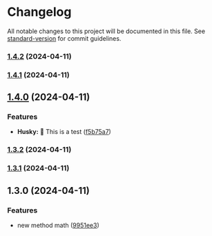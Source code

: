 # Changelog

All notable changes to this project will be documented in this file. See [standard-version](https://github.com/conventional-changelog/standard-version) for commit guidelines.

### [1.4.2](https://github.com/jcpablo10/githooks-husky-node-js/compare/v1.4.1...v1.4.2) (2024-04-11)

### [1.4.1](https://github.com/jcpablo10/githooks-husky-node-js/compare/v1.4.0...v1.4.1) (2024-04-11)

## [1.4.0](https://github.com/jcpablo10/githooks-husky-node-js/compare/v1.3.2...v1.4.0) (2024-04-11)


### Features

* **Husky:** :art: This is a test ([f5b75a7](https://github.com/jcpablo10/githooks-husky-node-js/commit/f5b75a7f5127725c6447824d5f7a003cef9fb57e))

### [1.3.2](https://github.com/jcpablo10/githooks-husky-node-js/compare/v1.3.1...v1.3.2) (2024-04-11)

### [1.3.1](https://github.com/jcpablo10/githooks-husky-node-js/compare/v1.3.0...v1.3.1) (2024-04-11)

## 1.3.0 (2024-04-11)


### Features

* new method math ([9951ee3](https://github.com/jcpablo10/githooks-husky-node-js/commit/9951ee38764b9620f33c7fa31250b44dc674debf))
